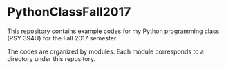 # PythonClassFall2017
This repository contains example codes for my Python programming class (PSY 394U) for the Fall 2017 semester.

The codes are organized by modules. Each module corresponds to a directory under this repository.
